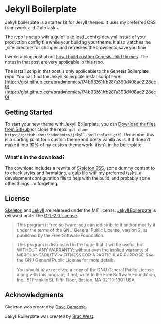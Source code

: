 # Jekyll Boilerplate
Jekyll boilerplate is a starter kit for Jekyll themes. It uses my preferred CSS framework and Gulp tasks.

The repo is setup with a gulpfile to load _config-dev.yml instad of your production config file while your building your theme. It also watches the _site directory for changes and refreshes the browser to save you time.

I wrote a blog post about [how I build custom Genesis child themes](http://bradonomics.com/genesis-boilerplate/). The notes in that post are very applicable to this repo.

The install scrip in that post is only applicable to the Genesis Boilerplate repo. You can find the Jekyll Boilerplate install script here: [https://gist.github.com/bradonomics/174b93261ffb287a390d408ac2128ec0](https://gist.github.com/bradonomics/174b93261ffb287a390d408ac2128ec0)

## Getting Started

To start your new theme with Jekyll Boilerplate, you can [Download the files from GitHub](https://github.com/bradonomics/jekyll-boilerplate/archive/master.zip) (or clone the repo: `git clone https://github.com/bradonomics/jekyll-boilerplate.git`). Remember this is a starting point for a custom theme and pretty vanilla as is. If it doesn't make it into 90% of my custom theme work, it isn't in the boilerplate.

### What's in the download?

The download includes a rewrite of [Skeleton CSS](http://getskeleton.com), some dummy content to to check styles and formatting, a gulp file with my preferred tasks, a development configuration file to help with the build, and probably some other things I'm forgetting.

## License

[Skeleton](https://github.com/dhg/Skeleton/blob/master/LICENSE.md) and [Jekyll](http://jekyllrb.com/) are released under the MIT license. [Jekyll Boilerplate](https://github.com/bradonomics/Jekyll-boilerplate/blob/master/LICENSE.md) is released under the [GPL-2.0 License](http://www.gnu.org/licenses/gpl-2.0.html).

> This program is free software; you can redistribute it and/or modify
it under the terms of the GNU General Public License, version 2, as
published by the Free Software Foundation.

> This program is distributed in the hope that it will be useful,
but WITHOUT ANY WARRANTY; without even the implied warranty of
MERCHANTABILITY or FITNESS FOR A PARTICULAR PURPOSE.  See the
GNU General Public License for more details.

> You should have received a copy of the GNU General Public License
along with this program; if not, write to the Free Software
Foundation, Inc., 51 Franklin St, Fifth Floor, Boston, MA  02110-1301  USA

## Acknowledgments

Skeleton was created by [Dave Gamache](https://twitter.com/dhg).

Jekyll Boilerplate was created by [Brad West](http://bradonomics.com/).
